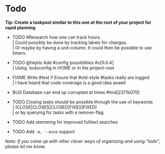 # Todo


__Tip: Create a taskpool similar to this one at the root of your project for rapid planning__


* TODO #Research how one can track hours.  
  | Could possibly be done by tracking labels for changes.  
  | Or maybe by having a unit-column. It could then be possible to use timers.  

* TODO @hkjels Add #config possibilities #v[0.0.4]  
  | Using .todoconfig in HOME or in the project-root  

* FIXME Write #test !! Ensure that #old-style #tasks really are logged  
  | I have heard that code-coverage is a good idea aswell  

* BUG Database can end up corrupted at times #imd[2371b070]  

* TODO Closing tasks should be possible through the use of keywords  
  | (CLOSE|CLOSES|CLOSED|FIXES|FIXED)  
  | or by querying for tasks with a remove-flag  

* TODO Add stemming for improved fulltext searches  

* TODO Add `-m, --mine` support  


_Note: If you come up with other clever ways of organizing and using "todo",
please let me know._

